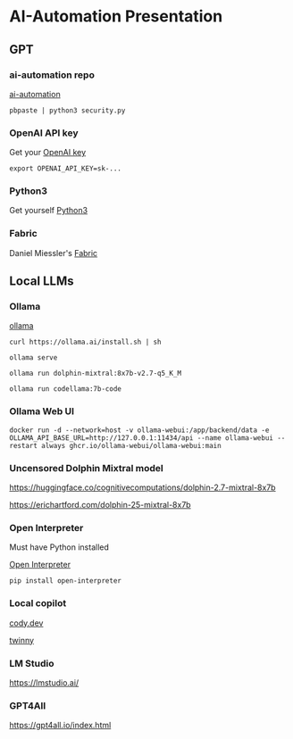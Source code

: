 # AI-Automation Presentation

## GPT

### ai-automation repo

[ai-automation](https://github.com/andriyze/ai-automation)

`pbpaste | python3 security.py`


### OpenAI API key

Get your [OpenAI key](https://platform.openai.com/api-keys)

`export OPENAI_API_KEY=sk-...`


### Python3

Get yourself  [Python3](https://www.python.org/downloads/)


### Fabric

Daniel Miessler's [Fabric](https://github.com/danielmiessler/fabric)



## Local LLMs

### Ollama

[ollama](https://ollama.ai/download)

`curl https://ollama.ai/install.sh | sh`

`ollama serve`

`ollama run dolphin-mixtral:8x7b-v2.7-q5_K_M`

`ollama run codellama:7b-code`

### Ollama Web UI

`docker run -d --network=host -v ollama-webui:/app/backend/data -e OLLAMA_API_BASE_URL=http://127.0.0.1:11434/api --name ollama-webui --restart always ghcr.io/ollama-webui/ollama-webui:main`


### Uncensored Dolphin Mixtral model

https://huggingface.co/cognitivecomputations/dolphin-2.7-mixtral-8x7b

https://erichartford.com/dolphin-25-mixtral-8x7b



### Open Interpreter

Must have Python installed

[Open Interpreter](https://github.com/KillianLucas/open-interpreter)

`pip install open-interpreter`


### Local copilot

[cody.dev](https://sourcegraph.com/cody )

[twinny](https://github.com/rjmacarthy/twinny)


### LM Studio

https://lmstudio.ai/


### GPT4All

https://gpt4all.io/index.html
